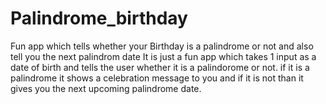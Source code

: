 # Palindrome_birthday
Fun app which tells whether your Birthday is a palindrome or not and also tell you the next palindrom date
It is just a fun app which takes 1 input as a date of birth and tells the user whether it is a palindorome or not.
if it is a palindrome it shows a celebration message to you and if it is not than it gives you the next upcoming palindrome date. 
